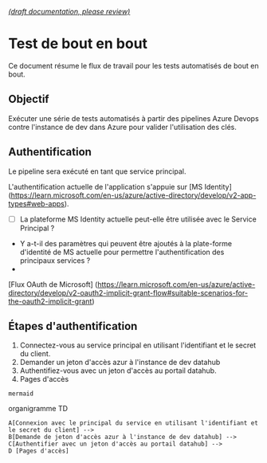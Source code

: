 [_metadata_: remarks]:- "Automatically translated with DeepL. From: /Platform/Testing/EndToEnd.md"

[_(draft documentation, please review)_](/Platform/Testing/EndToEnd.md)

# Test de bout en bout

Ce document résume le flux de travail pour les tests automatisés de bout en bout.

## Objectif

Exécuter une série de tests automatisés à partir des pipelines Azure Devops contre l'instance de dev dans Azure pour valider l'utilisation des clés.

## Authentification

Le pipeline sera exécuté en tant que service principal.

L'authentification actuelle de l'application s'appuie sur [MS Identity] (https://learn.microsoft.com/en-us/azure/active-directory/develop/v2-app-types#web-apps).

- [ ] La plateforme MS Identity actuelle peut-elle être utilisée avec le Service Principal ?
- Y a-t-il des paramètres qui peuvent être ajoutés à la plate-forme d'identité de MS actuelle pour permettre l'authentification des principaux services ?
-

[Flux OAuth de Microsoft] (https://learn.microsoft.com/en-us/azure/active-directory/develop/v2-oauth2-implicit-grant-flow#suitable-scenarios-for-the-oauth2-implicit-grant)

## Étapes d'authentification

1. Connectez-vous au service principal en utilisant l'identifiant et le secret du client.
1. Demander un jeton d'accès azur à l'instance de dev datahub
1. Authentifiez-vous avec un jeton d'accès au portail datahub.
1. Pages d'accès

``mermaid``

organigramme TD

    A[Connexion avec le principal du service en utilisant l'identifiant et le secret du client] -->
    B[Demande de jeton d'accès azur à l'instance de dev datahub] -->
    C[Authentifier avec un jeton d'accès au portail datahub] -->
    D [Pages d'accès]

```
